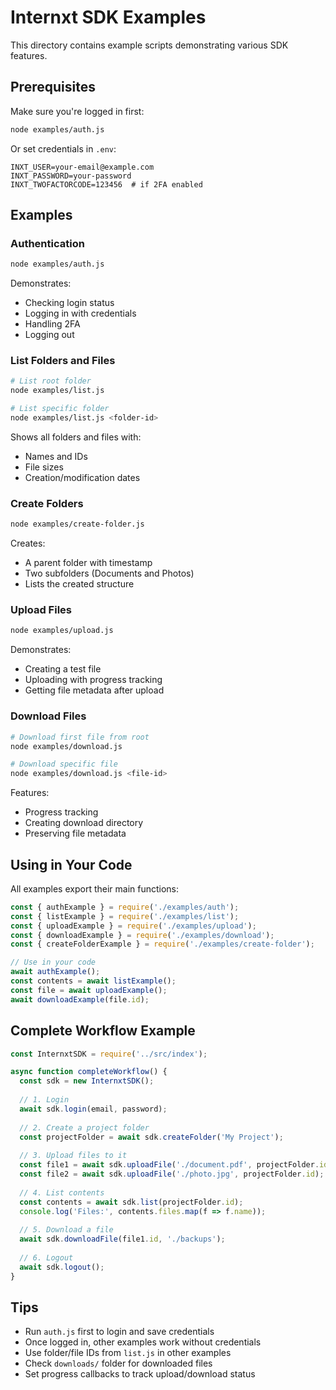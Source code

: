 # Internxt SDK Examples

This directory contains example scripts demonstrating various SDK features.

## Prerequisites

Make sure you're logged in first:

```bash
node examples/auth.js
```

Or set credentials in `.env`:

```env
INXT_USER=your-email@example.com
INXT_PASSWORD=your-password
INXT_TWOFACTORCODE=123456  # if 2FA enabled
```

## Examples

### Authentication

```bash
node examples/auth.js
```

Demonstrates:
- Checking login status
- Logging in with credentials
- Handling 2FA
- Logging out

### List Folders and Files

```bash
# List root folder
node examples/list.js

# List specific folder
node examples/list.js <folder-id>
```

Shows all folders and files with:
- Names and IDs
- File sizes
- Creation/modification dates

### Create Folders

```bash
node examples/create-folder.js
```

Creates:
- A parent folder with timestamp
- Two subfolders (Documents and Photos)
- Lists the created structure

### Upload Files

```bash
node examples/upload.js
```

Demonstrates:
- Creating a test file
- Uploading with progress tracking
- Getting file metadata after upload

### Download Files

```bash
# Download first file from root
node examples/download.js

# Download specific file
node examples/download.js <file-id>
```

Features:
- Progress tracking
- Creating download directory
- Preserving file metadata

## Using in Your Code

All examples export their main functions:

```javascript
const { authExample } = require('./examples/auth');
const { listExample } = require('./examples/list');
const { uploadExample } = require('./examples/upload');
const { downloadExample } = require('./examples/download');
const { createFolderExample } = require('./examples/create-folder');

// Use in your code
await authExample();
const contents = await listExample();
const file = await uploadExample();
await downloadExample(file.id);
```

## Complete Workflow Example

```javascript
const InternxtSDK = require('../src/index');

async function completeWorkflow() {
  const sdk = new InternxtSDK();
  
  // 1. Login
  await sdk.login(email, password);
  
  // 2. Create a project folder
  const projectFolder = await sdk.createFolder('My Project');
  
  // 3. Upload files to it
  const file1 = await sdk.uploadFile('./document.pdf', projectFolder.id);
  const file2 = await sdk.uploadFile('./photo.jpg', projectFolder.id);
  
  // 4. List contents
  const contents = await sdk.list(projectFolder.id);
  console.log('Files:', contents.files.map(f => f.name));
  
  // 5. Download a file
  await sdk.downloadFile(file1.id, './backups');
  
  // 6. Logout
  await sdk.logout();
}
```

## Tips

- Run `auth.js` first to login and save credentials
- Once logged in, other examples work without credentials
- Use folder/file IDs from `list.js` in other examples
- Check `downloads/` folder for downloaded files
- Set progress callbacks to track upload/download status
